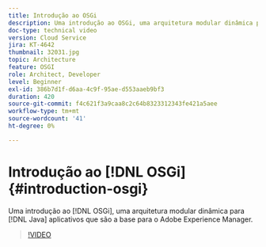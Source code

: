 ```yaml
---
title: Introdução ao OSGi
description: Uma introdução ao OSGi, uma arquitetura modular dinâmica para aplicativos Java que é a base do Adobe Experience Manager.
doc-type: technical video
version: Cloud Service
jira: KT-4642
thumbnail: 32031.jpg
topic: Architecture
feature: OSGI
role: Architect, Developer
level: Beginner
exl-id: 386b7d1f-d6aa-4c9f-95ae-d553aaeb9bf3
duration: 420
source-git-commit: f4c621f3a9caa8c2c64b8323312343fe421a5aee
workflow-type: tm+mt
source-wordcount: '41'
ht-degree: 0%

---
```


# Introdução ao [!DNL OSGi] {#introduction-osgi}

Uma introdução ao [!DNL OSGi], uma arquitetura modular dinâmica para [!DNL Java] aplicativos que são a base para o Adobe Experience Manager.

>[!VIDEO](https://video.tv.adobe.com/v/32031?quality=12&learn=on)
